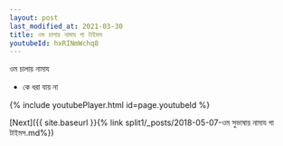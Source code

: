 ```yaml
---
layout: post
last_modified_at: 2021-03-30
title: ওম চালায় নামায গা টাইমস
youtubeId: hxRINmWchq8
---
```

 
 
 ওম চালায় নামায  
 
 -  কে ধরা যায় না 
 
  
 
  
 
 
 
 
 
 


{% include youtubePlayer.html id=page.youtubeId %}
 
[Next]({{ site.baseurl }}{% link  split1/_posts/2018-05-07-ওম সুভাষায় নামায গা টাইমস.md%})
 

